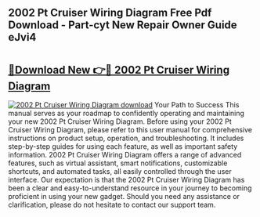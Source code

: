 ## 2002 Pt Cruiser Wiring Diagram Free Pdf Download - Part-cyt New Repair Owner Guide eJvi4

# <h2><a href="http://dfqw2iv.blite.top/?on=2002+Pt+Cruiser+Wiring+Diagram">🔗Download New 👉🔴 2002 Pt Cruiser Wiring Diagram</a></h2>

[![2002 Pt Cruiser Wiring Diagram download](https://i.imgur.com/lujVjoI.png)](http://dfqw2iv.blite.top/?on=2002+Pt+Cruiser+Wiring+Diagram)
Your Path to Success This manual serves as your roadmap to confidently operating and maintaining your new 2002 Pt Cruiser Wiring Diagram. Before using your 2002 Pt Cruiser Wiring Diagram, please refer to this user manual for comprehensive instructions on product setup, operation, and troubleshooting. It includes step-by-step guides for using each feature, as well as important safety information. 2002 Pt Cruiser Wiring Diagram offers a range of advanced features, such as virtual assistant, smart notifications, customizable shortcuts, and automated tasks, all easily controlled through the user interface. Our expectation is that the 2002 Pt Cruiser Wiring Diagram has been a clear and easy-to-understand resource in your journey to becoming proficient in using your new gadget. Should you need any assistance or clarification, please do not hesitate to contact our support team.
